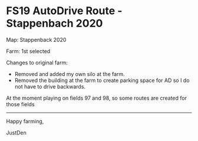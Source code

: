 # FS19 AutoDrive Route - Stappenbach 2020


Map: Stappenback 2020

Farm: 1st selected

Changes to original farm:
* Removed and added my own silo at the farm.
* Removed the building at the farm to create parking space for AD so I do not have to drive backwards.

At the moment playing on fields 97 and 98, so some routes are created for those fields


---
Happy farming,

JustDen

